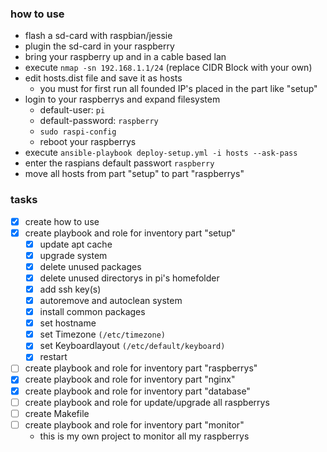 ### how to use
  * flash a sd-card with raspbian/jessie
  * plugin the sd-card in your raspberry
  * bring your raspberry up and in a cable based lan
  * execute `nmap -sn 192.168.1.1/24` (replace CIDR Block with your own)
  * edit hosts.dist file and save it as hosts
    * you must for first run all founded IP's placed in the part like "setup"
  * login to your raspberrys and expand filesystem
    * default-user: `pi`
    * default-password: `raspberry`
    * `sudo raspi-config`
    * reboot your raspberrys
  * execute `ansible-playbook deploy-setup.yml -i hosts --ask-pass`
  * enter the raspians default passwort `raspberry`
  * move all hosts from part "setup" to part "raspberrys"

### tasks
- [x] create how to use
- [x] create playbook and role for inventory part "setup"
  - [x] update apt cache
  - [x] upgrade system
  - [x] delete unused packages
  - [x] delete unused directorys in pi's homefolder
  - [x] add ssh key(s)
  - [x] autoremove and autoclean system
  - [x] install common packages
  - [x] set hostname
  - [x] set Timezone `(/etc/timezone)`
  - [x] set Keyboardlayout `(/etc/default/keyboard)`
  - [x] restart
- [ ] create playbook and role for inventory part "raspberrys"
- [x] create playbook and role for inventory part "nginx"
- [x] create playbook and role for inventory part "database"
- [ ] create playbook and role for update/upgrade all raspberrys
- [ ] create Makefile
- [ ] create playbook and role for inventory part "monitor"
  - this is my own project to monitor all my raspberrys
